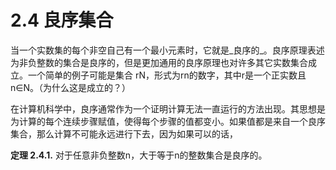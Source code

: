 # 2.4 良序集合

当一个实数集的每个非空自己有一个最小元素时，它就是_良序的_。良序原理表述为非负整数的集合是良序的，但是更加通用的良序原理也对许多其它实数集合成立。一个简单的例子可能是集合 rN，形式为rn的数字，其中r是一个正实数且n∈N。（为什么这是成立的？）

在计算机科学中，良序通常作为一个证明计算无法一直运行的方法出现。其思想是为计算的每个连续步骤赋值，使得每个步骤的值都变小。如果值都是来自一个良序集合，那么计算不可能永远进行下去，因为如果可以的话，







**定理 2.4.1.** 对于任意非负整数n，大于等于n的整数集合是良序的。

